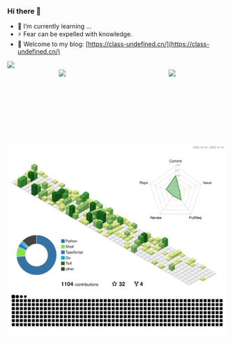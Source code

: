 ### Hi there 👋
- 🌱 I’m currently learning ...
- ⚡ Fear can be expelled with knowledge.
- 📖 Welcome to my blog: [https://class-undefined.cn/](https://class-undefined.cn/)

<div>
  <a href="https://leetcode.cn/u/class-undefined/" target="_blank">
  <img src="https://leetcard.jacoblin.cool/class-undefined?site=cn&theme=auto&ext=activity" />
  </a>
</div>
<div style="display:flex;justify-content:space-around;">
  <img height="170px" src="https://github-readme-stats-git-masterrstaa-rickstaa.vercel.app/api?username=class-undefined&theme=buefy&show_icons=true" />
  <img height="170px" src="https://github-readme-stats-git-masterrstaa-rickstaa.vercel.app/api/top-langs/?username=class-undefined&layout=compact&langs_count=8&hide=html,css,scss" />
</div>

<div align="center"><img src="https://raw.githubusercontent.com/class-undefined/class-undefined/master/profile-3d-contrib/profile-green-animate.svg"></div>
<div align="center"><img src="https://raw.githubusercontent.com/class-undefined/class-undefined/output/github-contribution-grid-snake.svg" ></div>

